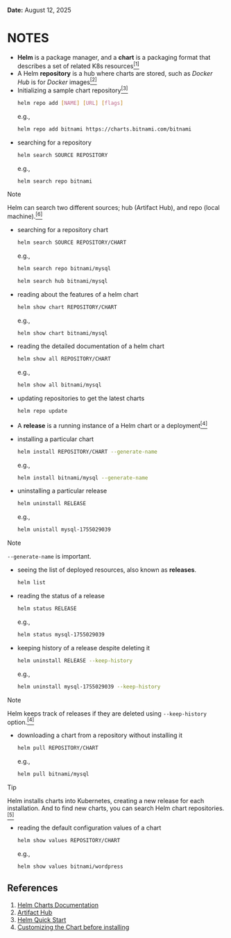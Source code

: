 **Date:** August 12, 2025 

# NOTES

- **Helm** is a package manager, and a **chart** is a packaging format that describes a set of related K8s resources[<sup>[1]</sup>](https://helm.sh/docs/topics/charts/#:~:text=Helm%20uses%20a,and%20so%20on.)
- A Helm **repository** is a hub where charts are stored, such as *Docker Hub* is for *Docker* images[<sup>[2]</sup>](https://artifacthub.io/packages/search?kind=0)
- Initializing a sample chart repository[<sup>[3]</sup>](https://helm.sh/docs/intro/quickstart/)
  ```bash
  helm repo add [NAME] [URL] [flags]
  ```
  e.g.,
  ```bash
  helm repo add bitnami https://charts.bitnami.com/bitnami
  ```
- searching for a repository
  ```bash
  helm search SOURCE REPOSITORY
  ```
  e.g.,
  ```bash
  helm search repo bitnami
  ```

> [!NOTE]
> Helm can search two different sources; hub (Artifact Hub), and repo (local machine).[<sup>[6]</sup>](https://helm.sh/docs/intro/using_helm/#customizing-the-chart-before-installing:~:text=helm%20search%20hub,connection%20is%20needed.)

- searching for a repository chart
  ```bash
  helm search SOURCE REPOSITORY/CHART
  ```
  e.g.,
  ```bash
  helm search repo bitnami/mysql
  ```
  ```bash
  helm search hub bitnami/mysql
  ```

- reading about the features of a helm chart
  ```bash
  helm show chart REPOSITORY/CHART
  ```
  e.g.,
  ```bash
  helm show chart bitnami/mysql
  ```
- reading the detailed documentation of a helm chart
  ```bash
  helm show all REPOSITORY/CHART
  ```
  e.g.,
  ```bash
  helm show all bitnami/mysql
  ```
- updating repositories to get the latest charts
  ```bash
  helm repo update
  ```
- A **release** is a running instance of a Helm chart or a deployment[<sup>[4]</sup>](https://helm.sh/docs/intro/using_helm/#customizing-the-chart-before-installing:~:text=A%20Release%20is%20an%20instance%20of%20a%20chart%20running%20in%20a%20Kubernetes%20cluster.)
- installing a particular chart
  ```bash
  helm install REPOSITORY/CHART --generate-name
  ```
  e.g.,
  ```bash
  helm install bitnami/mysql --generate-name
  ```
- uninstalling a particular release
  ```bash
  helm uninstall RELEASE
  ```
  e.g.,
  ```bash
  helm unistall mysql-1755029039
  ```

> [!NOTE]
> `--generate-name` is important.


- seeing the list of deployed resources, also known as **releases**.
  ```bash
  helm list
  ```
- reading the status of a release
  ```bash
  helm status RELEASE
  ```
  e.g.,
  ```bash
  helm status mysql-1755029039
  ```
- keeping history of a release despite deleting it
  ```bash
  helm uninstall RELEASE --keep-history
  ```
  e.g.,
  ```bash
  helm uninstall mysql-1755029039 --keep-history
  ```

> [!NOTE]
> Helm keeps track of releases if they are deleted using `--keep-history` option.[<sup>[4]</sup>](https://helm.sh/docs/intro/using_helm/#:~:text=If%20you%20wish%20to%20keep%20a%20deletion%20release%20record%2C%20use%20helm%20uninstall%20%2D%2Dkeep%2Dhistory)


- downloading a chart from a repository without installing it
  ```bash
  helm pull REPOSITORY/CHART
  ```
  e.g.,
  ```bash
  helm pull bitnami/mysql
  ```

> [!TIP]
> Helm installs charts into Kubernetes, creating a new release for each installation. And to find new charts, you can search Helm chart repositories.[<sup>[5]</sup>]((https://helm.sh/docs/intro/using_helm/#customizing-the-chart-before-installing:~:text=Helm%20installs%20charts%20into%20Kubernetes%2C%20creating%20a%20new%20release%20for%20each%20installation.%20And%20to%20find%20new%20charts%2C%20you%20can%20search%20Helm%20chart%20repositories.))

- reading the default configuration values of a chart
  ```bash
  helm show values REPOSITORY/CHART
  ```
  e.g.,
  ```bash
  helm show values bitnami/wordpress
  ```

## References

1. [Helm Charts Documentation](https://helm.sh/docs/topics/charts/)
2. [Artifact Hub](https://artifacthub.io/packages/search?kind=0)
3. [Helm Quick Start](https://helm.sh/docs/intro/quickstart/)
4. [Customizing the Chart before installing](https://helm.sh/docs/intro/using_helm/#customizing-the-chart-before-installing)
